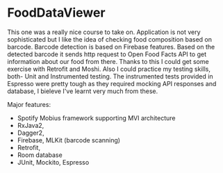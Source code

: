 # FoodDataViewer


This one was a really nice course to take on. 
Application is not very sophisticated but I like the idea of checking food composition based on barcode.
Barcode detection is based on Firebase features. Based on the detected barcode it sends http request to
Open Food Facts API to get information about our food from there. Thanks to this I could get some exercise with Retrofit 
and Moshi.
Also I could practice my testing skills, both- Unit and Instrumented testing.
The instrumented tests provided in Espresso were pretty tough as they required mocking API responses and database, I bieleve I've learnt 
very much from these.


Major features:
- Spotify Mobius framework supporting MVI architecture
- RxJava2,
- Dagger2,
- Firebase, MLKit (barcode scanning)
- Retrofit,
- Room database
- JUnit, Mockito, Espresso

